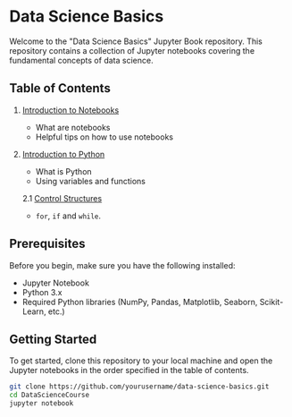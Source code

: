 # Data Science Basics

Welcome to the "Data Science Basics" Jupyter Book repository. This repository contains a collection of Jupyter notebooks covering the fundamental concepts of data science.

## Table of Contents

1. [Introduction to Notebooks](Content/Introduction_to_notebooks.ipynb)
   - What are notebooks
   - Helpful tips on how to use notebooks
   
2. [Introduction to Python](Content/Introduction_to_Python.ipynb)
   - What is Python
   - Using variables and functions

   2.1 [Control Structures](Content/Introduction_to_Python2.ipynb)
   - `for`, `if` and `while`.

## Prerequisites

Before you begin, make sure you have the following installed:
- Jupyter Notebook
- Python 3.x
- Required Python libraries (NumPy, Pandas, Matplotlib, Seaborn, Scikit-Learn, etc.)

## Getting Started

To get started, clone this repository to your local machine and open the Jupyter notebooks in the order specified in the table of contents.

```bash
git clone https://github.com/yourusername/data-science-basics.git
cd DataScienceCourse
jupyter notebook